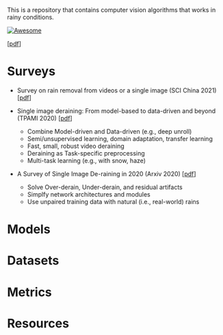This is a repository that contains computer vision algorithms that works in rainy conditions. 

[![Awesome](https://awesome.re/badge.svg)](https://awesome.re)

[[pdf]()]

# Surveys
* Survey on rain removal from videos or a single image (SCI China 2021) [[pdf](https://link.springer.com/content/pdf/10.1007/s11432-020-3225-9.pdf?pdf=button)]
* Single image deraining: From model-based to data-driven and beyond (TPAMI 2020) [[pdf](https://arxiv.org/abs/1912.07150)]
  * Combine Model-driven and Data-driven (e.g., deep unroll)
  * Semi/unsupervised learning, domain adaptation, transfer learning
  * Fast, small, robust video deraining
  * Deraining as Task-specific preprocessing
  * Multi-task learning (e.g., with snow, haze)

* A Survey of Single Image De-raining in 2020 (Arxiv 2020) [[pdf](https://link.springer.com/chapter/10.1007/978-981-16-3945-6_75)]
  * Solve Over-derain, Under-derain, and residual artifacts
  * Simplfy network architectures and modules
  * Use unpaired training data with natural (i.e., real-world) rains


# Models

# Datasets

# Metrics

# Resources
